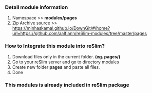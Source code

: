 ### Detail module information

1. Namespace >> **modules/pages**
2. Zip Archive source >> <br>https://minhaskamal.github.io/DownGit/#/home?url=https://github.com/aalfiann/reSlim-modules/tree/master/pages 

### How to Integrate this module into reSlim?

1. Download files only in the current folder. **(eg. pages/)**
2. Go to your reSlim server and go to directory modules
3. Create new folder **pages** and paste all files.
4. Done

### This modules is already included in reSlim package